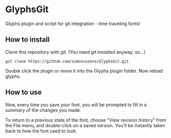 # GlyphsGit
Glyphs plugin and script for git integration - time traveling fonts!

## How to install

Clone this repository with git. (You need git installed anyway, so...)

    git clone https://github.com/simoncozens/GlyphsGit.git

Double click the plugin or move it into the Glyphs plugin folder. Now reload glyphs.

## How to use

Now, every time you save your font, you will be prompted to fill in a summary of the changes you made.

To return to a previous state of the font, choose "View revision history" from the File menu, and double-click on a saved version. You'll be instantly taken back to how the font used to look.
